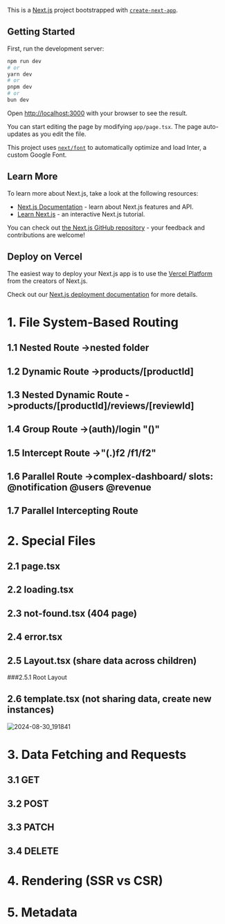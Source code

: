 This is a [Next.js](https://nextjs.org/) project bootstrapped with [`create-next-app`](https://github.com/vercel/next.js/tree/canary/packages/create-next-app).

## Getting Started

First, run the development server:

```bash
npm run dev
# or
yarn dev
# or
pnpm dev
# or
bun dev
```

Open [http://localhost:3000](http://localhost:3000) with your browser to see the result.

You can start editing the page by modifying `app/page.tsx`. The page auto-updates as you edit the file.

This project uses [`next/font`](https://nextjs.org/docs/basic-features/font-optimization) to automatically optimize and load Inter, a custom Google Font.

## Learn More

To learn more about Next.js, take a look at the following resources:

- [Next.js Documentation](https://nextjs.org/docs) - learn about Next.js features and API.
- [Learn Next.js](https://nextjs.org/learn) - an interactive Next.js tutorial.

You can check out [the Next.js GitHub repository](https://github.com/vercel/next.js/) - your feedback and contributions are welcome!

## Deploy on Vercel

The easiest way to deploy your Next.js app is to use the [Vercel Platform](https://vercel.com/new?utm_medium=default-template&filter=next.js&utm_source=create-next-app&utm_campaign=create-next-app-readme) from the creators of Next.js.

Check out our [Next.js deployment documentation](https://nextjs.org/docs/deployment) for more details.

# 1. File System-Based Routing
## 1.1 Nested Route  ->nested folder
## 1.2 Dynamic Route ->products/[productId]
## 1.3 Nested Dynamic Route  ->products/[productId]/reviews/[reviewId]
## 1.4 Group Route ->(auth)/login  "()"
## 1.5 Intercept Route ->"(.)f2 /f1/f2" 
## 1.6 Parallel Route ->complex-dashboard/ slots: @notification @users @revenue
## 1.7 Parallel Intercepting Route
# 2. Special Files
## 2.1 page.tsx
## 2.2 loading.tsx
## 2.3 not-found.tsx (404 page)
## 2.4 error.tsx
## 2.5 Layout.tsx (share data across children) 
###2.5.1 Root Layout
## 2.6 template.tsx (not sharing data, create new instances)
![2024-08-30_191841](https://github.com/user-attachments/assets/1069bdf8-5419-4979-a384-11601e2c7dce)

# 3.  Data Fetching and Requests
## 3.1 GET
## 3.2 POST
## 3.3 PATCH
## 3.4 DELETE
# 4.  Rendering (SSR vs CSR)
# 5.  Metadata




